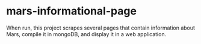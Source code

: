 # mars-informational-page
When run, this project scrapes several pages that contain information about Mars, compile it in mongoDB, and display it in a web application.